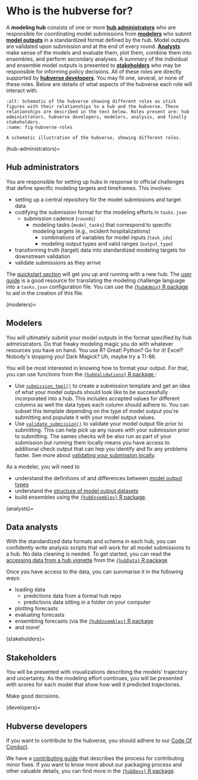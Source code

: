 # Who is the hubverse for?

A **modeling hub** consists of one or more [**hub administrators**](#hub-administrators) who are responsible for coordinating model submissions from [**modelers**](#modelers) who submit [**model outputs**](#def-model-output) in a standardized format defined by the hub.
Model outputs are validated upon submission and at the end of every round. [**Analysts**](#analysts) make sense of the models and evaluate them, plot them, combine them into ensembles, and perform secondary analyses.
A summary of the individual and ensemble model outputs is presented to [**stakeholders**](#stakeholders) who may be responsible for informing policy decisions.
All of these roles are directly supported by [**hubverse developers**](#developers).
You may fit one, several, or none of these roles.
Below are details of what aspects of the hubverse each role will interact with.

```{figure} ../images/hubverse_roles.png
:alt: Schematic of the hubverse showing different roles as stick figures with their relationships to a hub and the hubverse. These relationships are described in the text below. Roles present are: hub administrators, hubverse developers, modelers, analysis, and finally stakeholders.
:name: fig-hubverse-roles

A schematic illustration of the hubverse, showing different roles.
```

(hub-administrators)=
## Hub administrators

You are responsible for setting up hubs in response to official challenges that define specific modeling targets and timeframes.
This involves:

 - setting up a central repository for the model submissions and target data
 - codifying the submission format for the modeling efforts in `tasks.json`
   - submission cadence (`rounds`)
      - modeling tasks (`model_tasks`) that correspond to specific modeling targets (e.g., incident hospitalizations)
        - combinations of variables for model inputs (`task_ids`)
        - modeling output types and valid ranges (`output_type`)
 - transforming truth (target) data into standardized modeling targets for downstream validation
 - validate submissions as they arrive

The [quickstart section](/quickstart-hub-admin/intro.md) will get you up and running with a new hub. The [user guide](/user-guide/intro-data-formats.md) is a good resource for translating the modeling challenge language into a `tasks.json` configuration file.
You can use the [`{hubAdmin}` R package](https://hubverse-org.github.io/hubAdmin) to aid in the creation of this file.

(modelers)=
## Modelers

You will ultimately submit your model outputs in the format specified by hub administrators.
Do that freaky modeling magic you do with whatever resources you have on hand.
You use R? Great! Python? Go for it! Excel? Nobody's stopping you! Dark Magick? Uh, maybe try a TI-86.

You will be most interested in knowing how to format your output.
For that, you can use functions from the [`{hubValidations}` R package ](https://hubverse-org.github.io/hubValidations):

- Use [`submission_tmpl()`](https://hubverse-org.github.io/hubValidations/reference/submission_tmpl.html) to create a submission template and get an idea of what your model outputs should look like to be successfully incorporated into a hub. This includes accepted values for different columns as well the data types each column should adhere to. You can subset this template depending on the type of model output you're submitting and populate it with your model output values.
- Use  [`validate_submission()`](https://hubverse-org.github.io/hubValidations/reference/validate_submission.html) to validate your model output file prior to submitting. This can help pick up any issues with your submission prior to submitting. The sames checks will be also run as part of your submission but running them locally means you have access to additional check output that can hep you identify and fix any problems faster. See more about [validating your submission locally](https://hubverse-org.github.io/hubValidations/articles/validate-submission.html).


As a modeler, you will need to

 - understand the definitions of and differences between [model output types](#formats-of-model-output)
 - understand the [structure of model output datasets](https://hubverse-org.github.io/hubData/articles/connect_hub.html#structure-of-hubverse-datasets)
 - build ensembles using the [`{hubEnsembles}` R package](https://hubverse-org.github.io/hubEnsembles).

(analysts)=
## Data analysts

With the standardized data formats and schema in each hub, you can confidently write analysis scripts that will work for all model submissions to a hub.
No data cleaning is needed.
To get started, you can read the [accessing data from a hub vignette](https://hubverse-org.github.io/hubData/articles/connect_hub.html) from the [`{hubData}` R package](https://hubverse-org.github.io/hubData)

Once you have access to the data, you can summarise it in the following ways:

 - loading data
   - predictions data from a formal hub repo
   - predictions data sitting in a folder on your computer
 - plotting forecasts
 - evaluating forecasts
 - ensembling forecasts (via the [`{hubEnsembles}` R package](https://hubverse-org.github.io/hubEnsembles)
 - and more!

(stakeholders)=
## Stakeholders

You will be presented with visualizations describing the models' trajectory and uncertainty.
As the modeling effort continues, you will be presented with scores for each model that show how well it predicted trajectories.

Make good decisions.

(developers)=
## Hubverse developers

If you want to contribute to the hubverse, you should adhere to our [Code Of Conduct](/coc/covenant.md).

We have a [contributing guide](contribute.md) that describes the process for contributing minor fixes.
If you want to know more about our packaging process and other valuable details, you can find more in the [`{hubDevs}` R package](https://hubverse-org.github.io/hubDevs/index.html).

